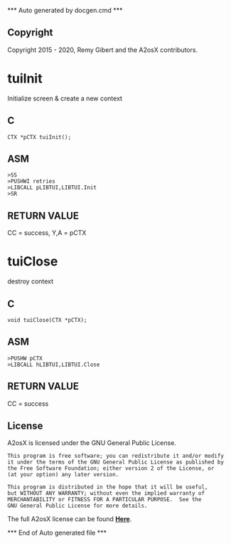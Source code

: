 *** Auto generated by docgen.cmd ***  

## Copyright 
Copyright 2015 - 2020, Remy Gibert and the A2osX contributors. 

# tuiInit  
Initialize screen & create a new context  

## C  
`CTX *pCTX tuiInit();`  

## ASM  
`>SS`  
`>PUSHWI retries`  
`>LIBCALL pLIBTUI,LIBTUI.Init`  
`>SR`  

## RETURN VALUE  
CC = success, Y,A = pCTX  

# tuiClose  
destroy context  

## C  
`void tuiClose(CTX *pCTX);`  

## ASM  
`>PUSHW pCTX`  
`>LIBCALL hLIBTUI,LIBTUI.Close`  

## RETURN VALUE  
CC = success  

## License
A2osX is licensed under the GNU General Public License.

    This program is free software; you can redistribute it and/or modify
    it under the terms of the GNU General Public License as published by
    the Free Software Foundation; either version 2 of the License, or
    (at your option) any later version.

    This program is distributed in the hope that it will be useful,
    but WITHOUT ANY WARRANTY; without even the implied warranty of
    MERCHANTABILITY or FITNESS FOR A PARTICULAR PURPOSE.  See the
    GNU General Public License for more details.

The full A2osX license can be found **[Here](../LICENSE)**.

*** End of Auto generated file ***  
